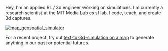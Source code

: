 Hey, I'm an applied RL / 3d engineer working on simulations. I'm currently a research scientist at the MIT Media Lab cs sf lab. I code, teach, and create 3d captures. 

[![map_geospatial_simulator](https://github.com/user-attachments/assets/f0d0cb09-a49e-4907-8a9b-f571fa30d6d5)](https://struct.inc/map/)

For a recent project, try out [text-to-3d-simulation on a map](https://struct.inc/map/) to generate anything in our past or potential futures. 

